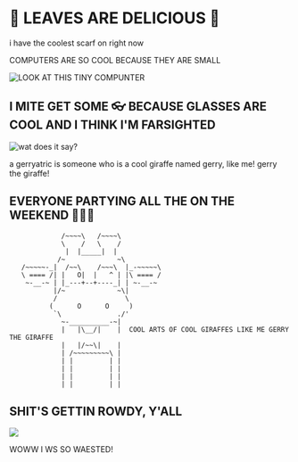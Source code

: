 # :leaves: LEAVES ARE DELICIOUS :leaves:

i have the coolest scarf on right now

COMPUTERS ARE SO COOL BECAUSE THEY ARE SMALL 

![LOOK AT THIS TINY COMPUNTER](https://cloud.githubusercontent.com/assets/15115070/10491073/62ae2b0c-7259-11e5-8c5e-016124a48c17.JPG)

## I MITE GET SOME :eyeglasses: BECAUSE GLASSES ARE COOL AND I THINK I'M FARSIGHTED

![wat does it say?](https://cloud.githubusercontent.com/assets/15115070/10527525/b9f55aec-7345-11e5-8f02-86a16db01079.JPG)

a gerryatric is someone who is a cool giraffe named gerry, like me! gerry the giraffe! 

## EVERYONE PARTYING ALL THE ON THE WEEKEND :tada::tada::tada:

                 /~~~~\   /~~~~\
                 \    /   \    /
                  |  |_____|  |
                /~             ~\
       /~~~~~-_|  /~~\    /~~~\  |_-~~~~~\
       \ ==== /| |   O|  |   ^ | |\ ==== /
        ~-__-~ | |_---+--+----_| | ~-__-~
               |/~             ~\|
               /                 \
              (      O      O     )
               `\              ./'
                 ~-__________-~|
                 |   |\__/|    |  COOL ARTS OF COOL GIRAFFES LIKE ME GERRY THE GIRAFFE
                 |   |/~~\|    |
                 | /~~~~~~~~~\ |
                 | |         | |
                 | |         | |
                 | |         | |
                 | |         | |

## SHIT'S GETTIN ROWDY, Y'ALL  

![](https://cloud.githubusercontent.com/assets/3228068/10742387/202e9420-7bea-11e5-8b9e-5933e5f8f8d7.jpg)

WOWW I WS SO WAESTED! 
